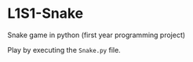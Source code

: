 # L1S1-Snake
Snake game in python (first year programming project)

Play by executing the ``Snake.py`` file.

